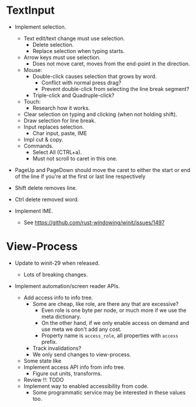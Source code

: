 # TextInput
* Implement selection.
    - Text edit/text change must use selection.
        - Delete selection.
        - Replace selection when typing starts.
    - Arrow keys must use selection.
        - Does not move caret, moves from the end-point in the direction.
    - Mouse:
        - Double-click causes selection that grows by word.
            - Conflict with normal press drag?
            - Prevent double-click from selecting the line break segment?
        - Triple-click and Quadruple-click?
    - Touch:
        - Research how it works.
    - Clear selection on typing and clicking (when not holding shift).
    - Draw selection for line break.
    - Input replaces selection.
        - Char input, paste, IME
    - Impl cut & copy.
    - Commands.
        - Select All (CTRL+a).
        - Must not scroll to caret in this one.

* PageUp and PageDown should move the caret to either the start or end of the line if you're at the first or last line respectively
* Shift delete removes line.
* Ctrl delete removed word.

* Implement IME.
    - See https://github.com/rust-windowing/winit/issues/1497

# View-Process

* Update to winit-29 when released.
    - Lots of breaking changes.

* Implement automation/screen reader APIs.
    - Add access info to info tree.
        - Some are cheap, like role, are there any that are excessive?
            - Even role is one byte per node, or much more if we use the meta dictionary.
            - On the other hand, if we only enable access on demand and use meta we don't add any cost.
            - Property name is `access_role`, all properties with `access` prefix.
        - Track invalidations?
        - We only send changes to view-process.
    - Some state like
    - Implement access API info from info tree.
        - Figure out units, transforms.
    - Review !!: TODO
    - Implement way to enabled accessibility from code.
        - Some programmatic service may be interested in these values too.